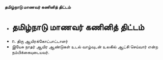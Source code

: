 **தமிழ்நாடு மாணவர் கணினித் திட்டம்**
- # தமிழ்நாடு மாணவர் கணினித் திட்டம்
- n. திரு ஆயிரக்கோட்பாட்டாளர்
-  இயேசு நாதர் ஆயிர ஆண்டுகள் உடல் வாழ்வுடன் உலகில் ஆட்சி செய்வார் என்ற நம்பிக்கையுடையவர்.

